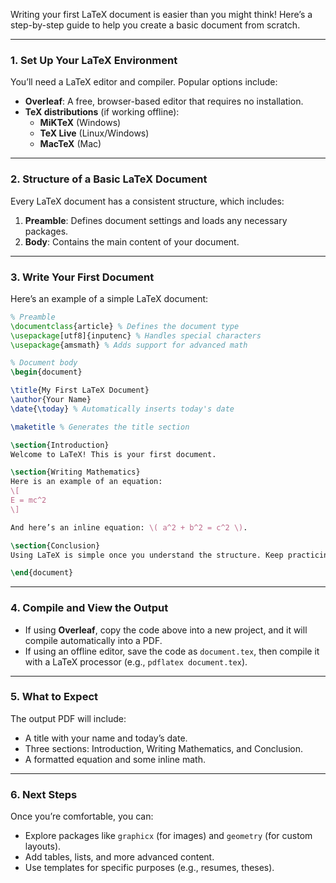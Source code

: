 Writing your first LaTeX document is easier than you might think! Here’s a step-by-step guide to help you create a basic document from scratch.

---

### **1. Set Up Your LaTeX Environment**
You’ll need a LaTeX editor and compiler. Popular options include:
- **Overleaf**: A free, browser-based editor that requires no installation.
- **TeX distributions** (if working offline):
  - **MiKTeX** (Windows)
  - **TeX Live** (Linux/Windows)
  - **MacTeX** (Mac)

---

### **2. Structure of a Basic LaTeX Document**
Every LaTeX document has a consistent structure, which includes:
1. **Preamble**: Defines document settings and loads any necessary packages.
2. **Body**: Contains the main content of your document.

---

### **3. Write Your First Document**

Here’s an example of a simple LaTeX document:

```latex
% Preamble
\documentclass{article} % Defines the document type
\usepackage[utf8]{inputenc} % Handles special characters
\usepackage{amsmath} % Adds support for advanced math

% Document body
\begin{document}

\title{My First LaTeX Document}
\author{Your Name}
\date{\today} % Automatically inserts today's date

\maketitle % Generates the title section

\section{Introduction}
Welcome to LaTeX! This is your first document.

\section{Writing Mathematics}
Here is an example of an equation:
\[
E = mc^2
\]

And here’s an inline equation: \( a^2 + b^2 = c^2 \).

\section{Conclusion}
Using LaTeX is simple once you understand the structure. Keep practicing!

\end{document}
```

---

### **4. Compile and View the Output**
- If using **Overleaf**, copy the code above into a new project, and it will compile automatically into a PDF.
- If using an offline editor, save the code as `document.tex`, then compile it with a LaTeX processor (e.g., `pdflatex document.tex`).

---

### **5. What to Expect**
The output PDF will include:
- A title with your name and today’s date.
- Three sections: Introduction, Writing Mathematics, and Conclusion.
- A formatted equation and some inline math.

---

### **6. Next Steps**
Once you’re comfortable, you can:
- Explore packages like `graphicx` (for images) and `geometry` (for custom layouts).
- Add tables, lists, and more advanced content.
- Use templates for specific purposes (e.g., resumes, theses).

